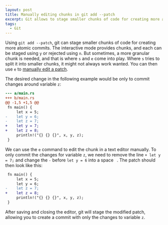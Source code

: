 ```yaml
---
layout: post
title: Manually editing chunks in git add --patch
excerpt: Git allows to stage smaller chunks of code for creating more atomic commits.
tags:
  - Git
---
```


Using `git add --patch`, git can stage smaller chunks of code for creating more atomic commits.
The interactive mode provides chunks, and each can be staged using `y` or rejected using `n`.
But sometimes, a more granular chunk is needed, and that is where `s` and `e` come into play.
Where `s` tries to split it into smaller chunks, it might not always work wanted.
You can then use `e` to [manually edit a patch][1].

The desired change in the following example would be only to commit changes around variable `z`:

```diff
--- a/main.rs
+++ b/main.rs
@@ -1,5 +1,5 @@
 fn main() {
     let x = 5;
-    let y = 6;
-    let z = 7;
+    let y = 7;
+    let z = 8;
     println!("{} {} {}", x, y, z);
 }
```

We can use the `e` command to edit the chunk in a text editor manually.
To only commit the changes for variable `z`, we need to remove the line `+ let y = 7;` and change the `-` before `let y = 6` into a space ` `.
The patch should then look like this:

```diff
 fn main() {
     let x = 5;
     let y = 6;
-    let z = 7;
+    let z = 8;
     println!("{} {} {}", x, y, z);
 }
```

After saving and closing the editor, git will stage the modified patch, allowing you to create a commit with only the changes to variable `z`.

[1]: https://git-scm.com/docs/git-add#_editing_patches
